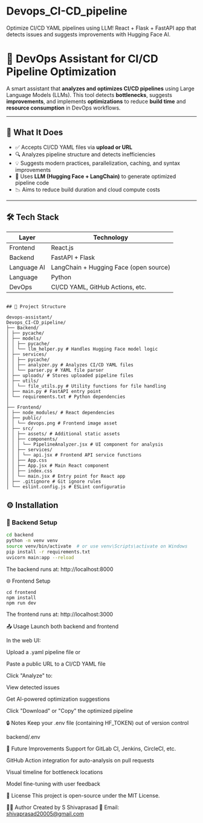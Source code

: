 # Devops_CI-CD_pipeline
Optimize CI/CD YAML pipelines using LLM! React + Flask + FastAPI app that detects issues and suggests improvements with Hugging Face AI.


# 🚀 DevOps Assistant for CI/CD Pipeline Optimization

A smart assistant that **analyzes and optimizes CI/CD pipelines** using Large Language Models (LLMs). This tool detects **bottlenecks**, suggests **improvements**, and implements **optimizations** to reduce **build time** and **resource consumption** in DevOps workflows.

---

## 🧠 What It Does

- ✅ Accepts CI/CD YAML files via **upload or URL**
- 🔍 Analyzes pipeline structure and detects inefficiencies
- 💡 Suggests modern practices, parallelization, caching, and syntax improvements
- 🤖 Uses **LLM (Hugging Face + LangChain)** to generate optimized pipeline code
- 📉 Aims to reduce build duration and cloud compute costs

---

## 🛠 Tech Stack

| Layer       | Technology                            |
|-------------|----------------------------------------|
| Frontend    | React.js                              |
| Backend     | FastAPI + Flask                       |
| Language AI | LangChain + Hugging Face (open source)|
| Language    | Python                                |
| DevOps      | CI/CD YAML, GitHub Actions, etc.      |

```

## 📂 Project Structure

devops-assistant/
Devops_CI-CD_pipeline/
├── Backend/
│ ├── pycache/
│ ├── models/
│ │ ├── pycache/
│ │ └── llm_helper.py # Handles Hugging Face model logic
│ ├── services/
│ │ ├── pycache/
│ │ ├── analyzer.py # Analyzes CI/CD YAML files
│ │ └── parser.py # YAML file parser
│ ├── uploads/ # Stores uploaded pipeline files
│ ├── utils/
│ │ └── file_utils.py # Utility functions for file handling
│ ├── main.py # FastAPI entry point
│ └── requirements.txt # Python dependencies
│
├── Frontend/
│ ├── node_modules/ # React dependencies
│ ├── public/
│ │ └── devops.png # Frontend image asset
│ ├── src/
│ │ ├── assets/ # Additional static assets
│ │ ├── components/
│ │ │ └── PipelineAnalyzer.jsx # UI component for analysis
│ │ ├── services/
│ │ │ └── api.jsx # Frontend API service functions
│ │ ├── App.css
│ │ ├── App.jsx # Main React component
│ │ ├── index.css
│ │ └── main.jsx # Entry point for React app
│ ├── .gitignore # Git ignore rules
│ └── eslint.config.js # ESLint configuratio

```

## ⚙️ Installation

### 🔧 Backend Setup

```bash
cd backend
python -m venv venv
source venv/bin/activate  # or use venv\Scripts\activate on Windows
pip install -r requirements.txt
uvicorn main:app --reload
```
The backend runs at: http://localhost:8000

🌐 Frontend Setup
```
cd frontend
npm install
npm run dev
```
The frontend runs at: http://localhost:3000

📤 Usage
Launch both backend and frontend

In the web UI:

Upload a .yaml pipeline file or

Paste a public URL to a CI/CD YAML file

Click "Analyze" to:

View detected issues

Get AI-powered optimization suggestions

Click "Download" or "Copy" the optimized pipeline

🔒 Notes
Keep your .env file (containing HF_TOKEN) out of version control

backend/.env

🚀 Future Improvements
 Support for GitLab CI, Jenkins, CircleCI, etc.

 GitHub Action integration for auto-analysis on pull requests

 Visual timeline for bottleneck locations

 Model fine-tuning with user feedback

📄 License
This project is open-source under the MIT License.

🙋‍♂️ Author
Created by S Shivaprasad
📧 Email: shivaprasad20005@gmail.com

